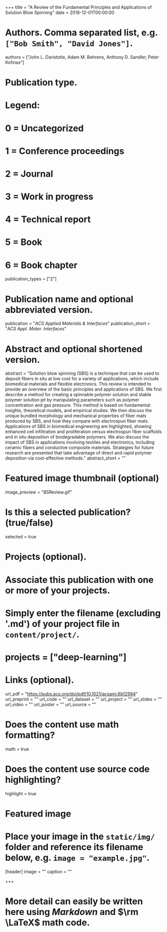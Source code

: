+++
title = "A Review of the Fundamental Principles and Applications of Solution Blow Spinning"
date = 2016-12-01T00:00:00

# Authors. Comma separated list, e.g. `["Bob Smith", "David Jones"]`.
authors = ["John L. Daristotle, Adam M. Behrens, Anthony D. Sandler, Peter Kofinas"]

# Publication type.
# Legend:
# 0 = Uncategorized
# 1 = Conference proceedings
# 2 = Journal
# 3 = Work in progress
# 4 = Technical report
# 5 = Book
# 6 = Book chapter
publication_types = ["2"]

# Publication name and optional abbreviated version.
publication = "*ACS Applied Materials & Interfaces*"
publication_short = "*ACS Appl. Mater. Interfaces*"

# Abstract and optional shortened version.
abstract = "Solution blow spinning (SBS) is a technique that can be used to deposit fibers in situ at low cost for a variety of applications, which include biomedical materials and flexible electronics. This review is intended to provide an overview of the basic principles and applications of SBS. We first describe a method for creating a spinnable polymer solution and stable polymer solution jet by manipulating parameters such as polymer concentration and gas pressure. This method is based on fundamental insights, theoretical models, and empirical studies. We then discuss the unique bundled morphology and mechanical properties of fiber mats produced by SBS, and how they compare with electrospun fiber mats. Applications of SBS in biomedical engineering are highlighted, showing enhanced cell infiltration and proliferation versus electrospun fiber scaffolds and in situ deposition of biodegradable polymers. We also discuss the impact of SBS in applications involving textiles and electronics, including ceramic fibers and conductive composite materials. Strategies for future research are presented that take advantage of direct and rapid polymer deposition via cost-effective methods."
abstract_short = ""

# Featured image thumbnail (optional)
image_preview = "BSReview.gif"

# Is this a selected publication? (true/false)
selected = true

# Projects (optional).
#   Associate this publication with one or more of your projects.
#   Simply enter the filename (excluding '.md') of your project file in `content/project/`.
#  projects = ["deep-learning"]

# Links (optional).
url_pdf = "https://pubs.acs.org/doi/pdf/10.1021/acsami.6b12994"
url_preprint = ""
url_code = ""
url_dataset = ""
url_project = ""
url_slides = ""
url_video = ""
url_poster = ""
url_source = ""

# Does the content use math formatting?
math = true

# Does the content use source code highlighting?
highlight = true

# Featured image
# Place your image in the `static/img/` folder and reference its filename below, e.g. `image = "example.jpg"`.
[header]
image = ""
caption = ""

+++

# More detail can easily be written here using *Markdown* and $\rm \LaTeX$ math code.
